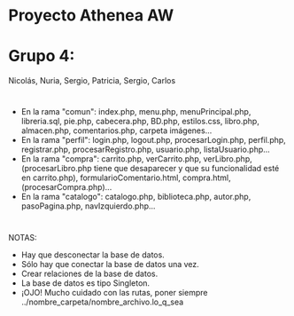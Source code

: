 # Proyecto Athenea AW
# Grupo 4:
Nicolás, Nuria, Sergio, Patricia, Sergio, Carlos
#
- En la rama "comun": index.php, menu.php, menuPrincipal.php, libreria.sql, pie.php, cabecera.php, BD.php, estilos.css, libro.php, almacen.php, comentarios.php, carpeta imágenes...
- En la rama "perfil": login.php, logout.php, procesarLogin.php, perfil.php, registrar.php, procesarRegistro.php, usuario.php, listaUsuario.php...
- En la rama "compra": carrito.php, verCarrito.php, verLibro.php, (procesarLibro.php tiene que desaparecer y que su funcionalidad esté en carrito.php), formularioComentario.html, compra.html, (procesarCompra.php)...
- En la rama "catalogo": catalogo.php, biblioteca.php, autor.php, pasoPagina.php, navIzquierdo.php...
#
NOTAS:
- Hay que desconectar la base de datos.
- Sólo hay que conectar la base de datos una vez.
- Crear relaciones de la base de datos.
- La base de datos es tipo Singleton.
- ¡OJO! Mucho cuidado con las rutas, poner siempre ../nombre_carpeta/nombre_archivo.lo_q_sea